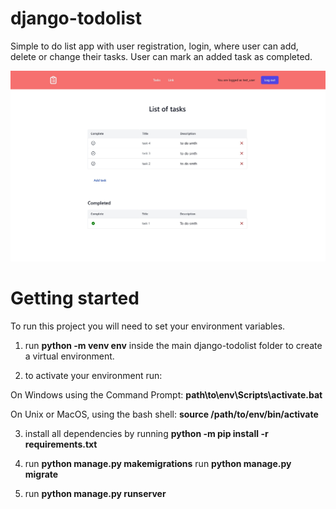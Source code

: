 # django-todolist
Simple to do list app with user registration, login, where user can add, delete or change their tasks. User can mark an added task as completed.


![alt text](https://github.com/ParkNikita/django-todolist/blob/main/todolist-task-list_page.jpg?raw=true)
# Getting started
To run this project you will need to set your environment variables.

1. run **python -m venv env** inside the main django-todolist folder to create a virtual environment.

2. to activate your environment run:

  On Windows using the Command Prompt: **path\to\env\Scripts\activate.bat**

  On Unix or MacOS, using the bash shell: **source /path/to/env/bin/activate**

3. install all dependencies by running **python -m pip install -r requirements.txt**

4. run **python manage.py makemigrations** 
run **python manage.py migrate**

5. run **python manage.py runserver**
